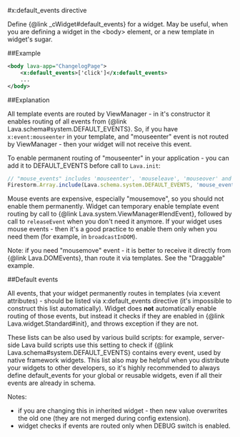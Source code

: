 
#x:default_events directive

<script type="lavabuild/eval">result = global.LavaBuild.generateDirectiveInfoBox('default_events');</script>

Define {@link _cWidget#default_events} for a widget. May be useful, when you are defining a widget in the &lt;body&gt;
element, or a new template in widget's sugar.

##Example

```xml
<body lava-app="ChangelogPage">
	<x:default_events>['click']</x:default_events>
	...
</body>
```

##Explanation

All template events are routed by ViewManager - in it's constructor it enables routing of all events from 
{@link Lava.schema#system.DEFAULT_EVENTS}. So, if you have `x:event:mouseenter` in your template, and "mouseenter"
event is not routed by ViewManager - then your widget will not receive this event.

To enable permanent routing of "mouseenter" in your application - you can add it to DEFAULT_EVENTS before call 
to `Lava.init`:

```javascript
// "mouse_events" includes 'mouseenter', 'mouseleave', 'mouseover' and 'mouseout'
Firestorm.Array.include(Lava.schema.system.DEFAULT_EVENTS, 'mouse_events');
```

Mouse events are expensive, especially "mousemove", so you should not enable them permanently.
Widget can temporary enable template event routing by call to {@link Lava.system.ViewManager#lendEvent},
followed by call to `releaseEvent` when you don't need it anymore. If your widget uses mouse events - 
then it's a good practice to enable them only when you need them (for example, in `broadcastInDOM`).

Note: if you need "mousemove" event - it is better to receive it directly from {@link Lava.DOMEvents},
than route it via templates. See the "Draggable" example.

##Default events

All events, that your widget permanently routes in templates (via x:event attributes) -
should be listed via x:default_events directive (it's impossible to construct this list automatically). 
Widget does <b>not</b> automatically enable routing of those events,
but instead it checks if they are enabled in {@link Lava.widget.Standard#init}, and throws exception if they are not.

These lists can be also used by various build scripts: for example, server-side Lava build scripts use this setting 
to check if {@link Lava.schema#system.DEFAULT_EVENTS} contains every event, used by native framework widgets.
This list also may be helpful when you distribute your widgets to other developers, so it's highly recommended
to always define default_events for your global or reusable widgets, even if all their events are already in schema.

Notes: 
- if you are changing this in inherited widget - then new value overwrites the old one 
(they are not merged during config extension).
- widget checks if events are routed only when DEBUG switch is enabled.
